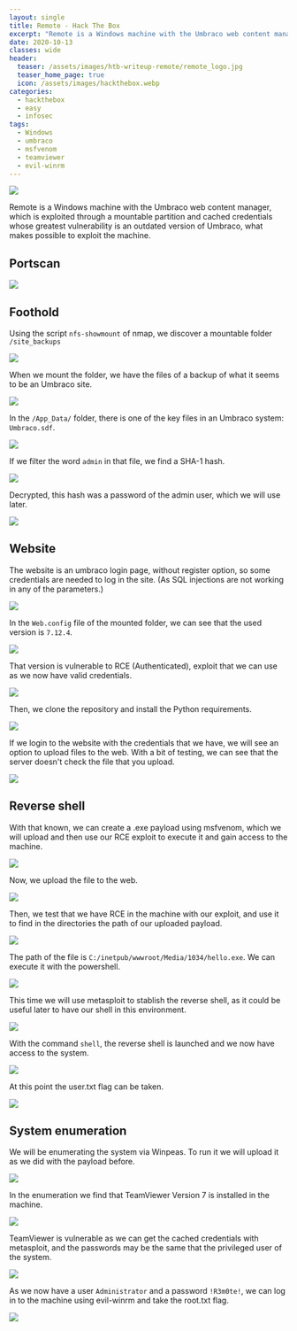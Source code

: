 ```yaml
---
layout: single
title: Remote - Hack The Box
excerpt: "Remote is a Windows machine with the Umbraco web content manager, which is exploited through a mountable partition and cached credentials whose greatest vulnerability is an outdated version of Umbraco, what makes possible to exploit the machine."
date: 2020-10-13
classes: wide
header:
  teaser: /assets/images/htb-writeup-remote/remote_logo.jpg
  teaser_home_page: true
  icon: /assets/images/hackthebox.webp
categories:
  - hackthebox
  - easy
  - infosec
tags:  
  - Windows
  - umbraco
  - msfvenom
  - teamviewer
  - evil-winrm
---
```


![](/assets/images/htb-writeup-remote/remote_logo.jpg)

Remote is a Windows machine with the Umbraco web content manager, which is exploited through a mountable partition and cached credentials whose greatest vulnerability is an outdated version of Umbraco, what makes possible to exploit the machine.

## Portscan

![](/assets/images/htb-writeup-remote/remote1.png)

## Foothold

Using the script `nfs-showmount` of nmap, we discover a mountable folder `/site_backups`

![](/assets/images/htb-writeup-remote/remote2.png)

When we mount the folder, we have the files of a backup of what it seems to be an Umbraco site.

![](/assets/images/htb-writeup-remote/remote3.png)

In the `/App_Data/` folder, there is one of the key files in an Umbraco system: `Umbraco.sdf`.

![](/assets/images/htb-writeup-remote/remote6.png)

If we filter the word `admin` in that file, we find a SHA-1 hash.

![](/assets/images/htb-writeup-remote/remote7.png)

Decrypted, this hash was a password of the admin user, which we will use later.

![](/assets/images/htb-writeup-remote/remote9.png)

## Website

The website is an umbraco login page, without register option, so some credentials are needed to log in the site. (As SQL injections are not working in any of the parameters.)

![](/assets/images/htb-writeup-remote/remote5.png)

In the `Web.config` file of the mounted folder, we can see that the used version is `7.12.4`.

![](/assets/images/htb-writeup-remote/remote4.png)

That version is vulnerable to RCE (Authenticated), exploit that we can use as we now have valid credentials.

![](/assets/images/htb-writeup-remote/remote10.png)

Then, we clone the repository and install the Python requirements.

![](/assets/images/htb-writeup-remote/remote11.png)

If we login to the website with the credentials that we have, we will see an option to upload files to the web. With a bit of testing, we can see that the server doesn't check the file that you upload.

![](/assets/images/htb-writeup-remote/remote13.png)

## Reverse shell

With that known, we can create a .exe payload using msfvenom, which we will upload and then use our RCE exploit to execute it and gain access to the machine.

![](/assets/images/htb-writeup-remote/remote12.png)

Now, we upload the file to the web.

![](/assets/images/htb-writeup-remote/remote14.png)

Then, we test that we have RCE in the machine with our exploit, and use it to find in the directories the path of our uploaded payload.

![](/assets/images/htb-writeup-remote/remote15.png)

The path of the file is `C:/inetpub/wwwroot/Media/1034/hello.exe`. We can execute it with the powershell.

![](/assets/images/htb-writeup-remote/remote19.png)

This time we will use metasploit to stablish the reverse shell, as it could be useful later to have our shell in this environment.

![](/assets/images/htb-writeup-remote/remote20.png)

With the command `shell`, the reverse shell is launched and we now have access to the system.

![](/assets/images/htb-writeup-remote/remote21.png)

At this point the user.txt flag can be taken.

![](/assets/images/htb-writeup-remote/remote22.png)

## System enumeration

We will be enumerating the system via Winpeas. To run it we will upload it as we did with the payload before.

![](/assets/images/htb-writeup-remote/remote26.png)

In the enumeration we find that TeamViewer Version 7 is installed in the machine.

![](/assets/images/htb-writeup-remote/remote27.png)

TeamViewer is vulnerable as we can get the cached credentials with metasploit, and the passwords may be the same that the privileged user of the system.

![](/assets/images/htb-writeup-remote/remote28.png)

As we now have a user `Administrator` and a password `!R3m0te!`, we can log in to the machine using evil-winrm and take the root.txt flag.

![](/assets/images/htb-writeup-remote/remote29.png)

